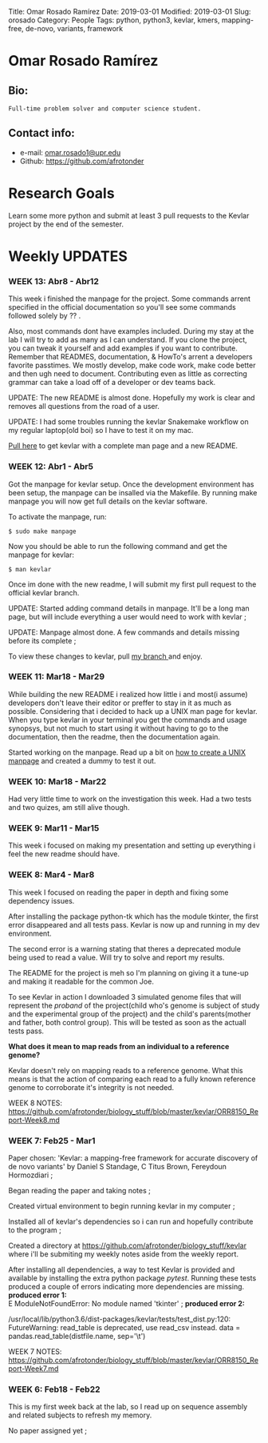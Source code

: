 Title: Omar Rosado Ramírez
Date: 2019-03-01
Modified: 2019-03-01
Slug: orosado
Category: People
Tags: python, python3, kevlar, kmers, mapping-free, de-novo, variants, framework

# Omar Rosado Ramírez

## Bio:
    Full-time problem solver and computer science student.

## Contact info:
- e-mail: <omar.rosado1@upr.edu>
 - Github: <https://github.com/afrotonder>

# Research Goals

Learn some more python and submit at least 3 pull requests to the Kevlar project by the end of the semester.
  
# Weekly UPDATES

**<h3> WEEK 13: Abr8 - Abr12</h3>**

This week i finished the manpage for the project. Some commands arrent specified in the 
official documentation so you'll see some commands followed solely by ?? .

Also, most commands dont have examples included. During my stay at the lab I will try to 
add as many as I can understand. If you clone the project, you can tweak it yourself
and add examples if you want to contribute. Remember that READMES, documentation, & HowTo's arrent a developers 
favorite passtimes. We mostly develop, make code work, make code better and then ugh need to document.
Contributing even as little as correcting grammar can take a load off of a developer or dev teams back.

UPDATE: The new README is almost done. Hopefully my work is clear and removes all questions
        from the road of a user. 

UPDATE: I had some troubles running the kevlar Snakemake workflow on my regular laptop(old boi) 
        so I have to test it on my mac.

[Pull here](https://github.com/afrotonder/kevlar) to get kevlar with a complete man page and a new README.


**<h3> WEEK 12: Abr1 - Abr5</h3>**

Got the manpage for kevlar setup. Once the development environment has been setup, 
the manpage can be insalled via the Makefile. By running make manpage you will now
get full details on the kevlar software. 

To activate the manpage, run:
    
    $ sudo make manpage

Now you should be able to run the following command and get the manpage for kevlar:

    $ man kevlar

Once im done with the new readme, I will submit my first pull request to the official
kevlar branch. 

UPDATE: Started adding command details in manpage. It'll be a long man page, but will
        include everything a user would need to work with kevlar ;

UPDATE: Manpage almost done. A few commands and details missing before its complete ;

To view these changes to kevlar, pull <a href='https://github.com/afrotonder/kevlar'>my branch </a> and enjoy.

**<h3> WEEK 11: Mar18 - Mar29</h3>**

While building the new README i realized how little i and most(i assume) developers
don't leave their editor or preffer to stay in it as much as possible. Considering that i
decided to hack up a UNIX man page for kevlar. When you type kevlar in your terminal 
you get the commands and usage synopsys, but not much to start using it without having
to go to the documentation, then the readme, then the documentation again. 

Started working on the manpage. Read up a bit on <a href='https://www.cyberciti.biz/faq/linux-unix-creating-a-manpage/'>
                                            how to create a UNIX manpage</a> 
and created a dummy to test it out.


**<h3> WEEK 10: Mar18 - Mar22</h3>**

Had very little time to work on the investigation this week. 
Had a two tests and two quizes, am still alive though. 


**<h3> WEEK 9: Mar11 - Mar15</h3>**

This week i focused on making my presentation and setting up everything i feel
the new readme should have.


**<h3> WEEK 8: Mar4 - Mar8</h3>**

This week I focused on reading the paper in depth and fixing some dependency issues.

After installing the package python-tk which has the module tkinter, the first error
disappeared and all tests pass. Kevlar is now up and running in my dev environment.

The second error is a warning stating that theres a deprecated module
being used to read a value. Will try to solve and report my results.

The README for the project is meh so I'm planning on giving it a tune-up and making it
readable for the common Joe. 

To see Kevlar in action I downloaded 3 simulated genome files that will 
represent the _proband_ of the project(child who's genome is subject of study and 
the experimental group of the project) and the child's parents(mother and father, both control group). This will be tested as soon as the actuall
tests pass.


**What does it mean to map reads from an individual to a reference genome?**

Kevlar doesn't rely on mapping reads to a reference genome. What this means is
that the action of comparing each read to a fully known reference genome to corroborate
it's integrity is not needed. 

WEEK 8 NOTES: https://github.com/afrotonder/biology_stuff/blob/master/kevlar/ORR8150_Report-Week8.md

    
**<h3>WEEK 7: Feb25 - Mar1</h3>**

Paper chosen: 'Kevlar: a mapping-free framework for accurate discovery of de novo variants' by Daniel S Standage, C Titus Brown, Fereydoun Hormozdiari ;

Began reading the paper and taking notes ;

Created virtual environment to begin running kevlar in my computer ;

Installed all of kevlar's dependencies so i can run and hopefully contribute to the program ;

Created a directory at https://github.com/afrotonder/biology_stuff/kevlar where i'll be submiting my weekly notes aside from the weekly report.

After installing all dependencies, a way to test Kevlar is provided and available by installing the extra
python package _pytest_. Running these tests produced a couple of errors indicating more dependencies are missing.
**produced error 1:**  
    E   ModuleNotFoundError: No module named 'tkinter' ;
**produced error 2:** 

/usr/local/lib/python3.6/dist-packages/kevlar/tests/test_dist.py:120: FutureWarning: read_table is deprecated, use read_csv instead.
data = pandas.read_table(distfile.name, sep='\t')

WEEK 7 NOTES: https://github.com/afrotonder/biology_stuff/blob/master/kevlar/ORR8150_Report-Week7.md 


**<h3>WEEK 6: Feb18 - Feb22</h3>**

This is my first week back at the lab, so I read up on sequence assembly and related subjects to refresh my memory.

No paper assigned yet ;